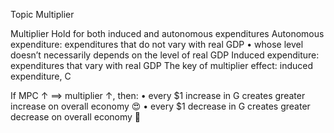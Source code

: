 Topic
Multiplier

Multiplier
Hold for both
induced and
autonomous
expenditures
Autonomous expenditure: expenditures that do not vary with real GDP
• whose level doesn’t necessarily depends on the level of real GDP
Induced expenditure: expenditures that vary with real GDP
The key of multiplier effect: induced expenditure, C

If MPC ↑ ==> multiplier ↑, then:
• every $1 increase in G creates greater increase on overall economy
😍
• every $1 decrease in G creates greater decrease on overall economy
🥲

